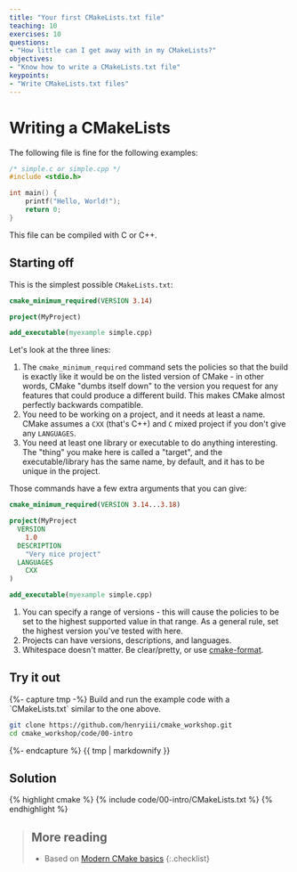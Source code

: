 ```yaml
---
title: "Your first CMakeLists.txt file"
teaching: 10
exercises: 10
questions:
- "How little can I get away with in my CMakeLists?"
objectives:
- "Know how to write a CMakeLists.txt file"
keypoints:
- "Write CMakeLists.txt files"
---
```



# Writing a CMakeLists

The following file is fine for the following examples:

```c
/* simple.c or simple.cpp */
#include <stdio.h>

int main() {
    printf("Hello, World!");
    return 0;
}
```

This file can be compiled with C or C++.

## Starting off

This is the simplest possible `CMakeLists.txt`:

```cmake
cmake_minimum_required(VERSION 3.14)

project(MyProject)

add_executable(myexample simple.cpp)
```

Let's look at the three lines:

1. The `cmake_minimum_required` command sets the policies so that the build is exactly like it would
   be on the listed version of CMake - in other words, CMake "dumbs itself down" to the version you
   request for any features that could produce a different build. This makes CMake almost perfectly
   backwards compatible.
2. You need to be working on a project, and it needs at least a name. CMake assumes a `CXX` (that's
   C++) and `C` mixed project if you don't give any `LANGUAGES`.
3. You need at least one library or executable to do anything interesting. The "thing" you make here
   is called a "target", and the executable/library has the same name, by default, and it has to be
   unique in the project.

Those commands have a few extra arguments that you can give:

```cmake
cmake_minimum_required(VERSION 3.14...3.18)

project(MyProject
  VERSION
    1.0
  DESCRIPTION
    "Very nice project"
  LANGUAGES
    CXX
)

add_executable(myexample simple.cpp)
```

1. You can specify a range of versions - this will cause the policies to be set to
   the highest supported value in that range. As a general rule, set the highest version you've
   tested with here.
2. Projects can have versions, descriptions, and languages.
3. Whitespace doesn't matter. Be clear/pretty, or use
   [cmake-format](https://cmake-format.readthedocs.io/en/latest/).



<div class="challenge"><h2>Try it out</h2>
{%- capture tmp -%}
Build and run the example code with a `CMakeLists.txt` similar to the one above.

~~~bash
git clone https://github.com/henryiii/cmake_workshop.git
cd cmake_workshop/code/00-intro
~~~
{%- endcapture %}
{{ tmp | markdownify }}
<div class="solution"><h2>Solution</h2>
{% highlight cmake %}
{% include code/00-intro/CMakeLists.txt %}
{% endhighlight %}
</div>
</div>


> ## More reading
>
> * Based on [Modern CMake basics][]
{:.checklist}

[Modern CMake Basics]: https://cliutils.gitlab.io/modern-cmake/chapters/basics.html
